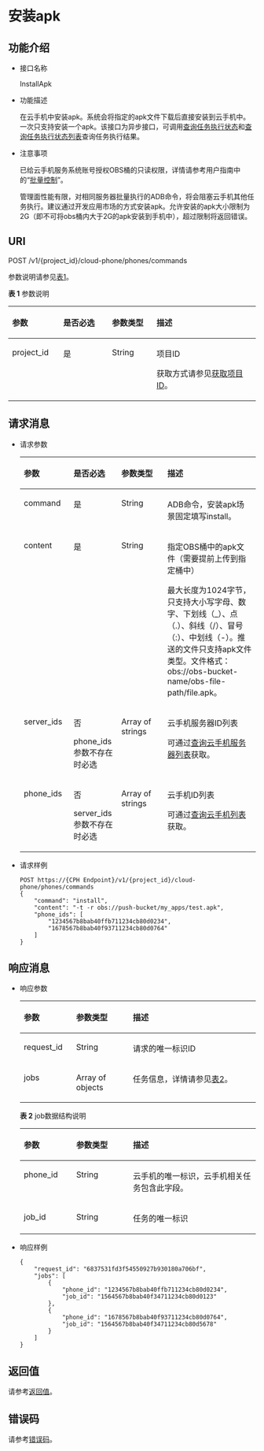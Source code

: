 # 安装apk<a name="ZH-CN_TOPIC_0167640654"></a>

## 功能介绍<a name="section4320541733"></a>

-   接口名称

    InstallApk

-   功能描述

    在云手机中安装apk。系统会将指定的apk文件下载后直接安装到云手机中。一次只支持安装一个apk。该接口为异步接口，可调用[查询任务执行状态](查询任务执行状态.md)和[查询任务执行状态列表](查询任务执行状态列表.md)查询任务执行结果。

-   注意事项

    已给云手机服务系统账号授权OBS桶的只读权限，详情请参考用户指南中的“[批量控制](https://support.huaweicloud.com/usermanual-cph/cph_ug_0003.html)”。

    管理面性能有限，对相同服务器批量执行的ADB命令，将会阻塞云手机其他任务执行。建议通过开发应用市场的方式安装apk。允许安装的apk大小限制为2G（即不可将obs桶内大于2G的apk安装到手机中），超过限制将返回错误。


## URI<a name="section1135185418310"></a>

POST /v1/\{project\_id\}/cloud-phone/phones/commands

参数说明请参见[表1](#table203716540318)。

**表 1**  参数说明

<a name="table203716540318"></a>
<table><thead align="left"><tr id="row17167115413312"><th class="cellrowborder" valign="top" width="20.62%" id="mcps1.2.5.1.1"><p id="p516713542311"><a name="p516713542311"></a><a name="p516713542311"></a>参数</p>
</th>
<th class="cellrowborder" valign="top" width="19.71%" id="mcps1.2.5.1.2"><p id="p81674549314"><a name="p81674549314"></a><a name="p81674549314"></a>是否必选</p>
</th>
<th class="cellrowborder" valign="top" width="18.02%" id="mcps1.2.5.1.3"><p id="p5167054232"><a name="p5167054232"></a><a name="p5167054232"></a>参数类型</p>
</th>
<th class="cellrowborder" valign="top" width="41.65%" id="mcps1.2.5.1.4"><p id="p12167165412315"><a name="p12167165412315"></a><a name="p12167165412315"></a>描述</p>
</th>
</tr>
</thead>
<tbody><tr id="row61671354831"><td class="cellrowborder" valign="top" width="20.62%" headers="mcps1.2.5.1.1 "><p id="p1216719541531"><a name="p1216719541531"></a><a name="p1216719541531"></a>project_id</p>
</td>
<td class="cellrowborder" valign="top" width="19.71%" headers="mcps1.2.5.1.2 "><p id="p171677541032"><a name="p171677541032"></a><a name="p171677541032"></a>是</p>
</td>
<td class="cellrowborder" valign="top" width="18.02%" headers="mcps1.2.5.1.3 "><p id="p7633781"><a name="p7633781"></a><a name="p7633781"></a>String</p>
</td>
<td class="cellrowborder" valign="top" width="41.65%" headers="mcps1.2.5.1.4 "><p id="p18834193641812"><a name="p18834193641812"></a><a name="p18834193641812"></a>项目ID</p>
<p id="p1311827174114"><a name="p1311827174114"></a><a name="p1311827174114"></a>获取方式请参见<a href="获取项目ID.md">获取项目ID</a>。</p>
</td>
</tr>
</tbody>
</table>

## 请求消息<a name="section94213541135"></a>

-   请求参数

    <a name="table12466541314"></a>
    <table><thead align="left"><tr id="row71675541031"><th class="cellrowborder" valign="top" width="21.05%" id="mcps1.1.5.1.1"><p id="p13167175411315"><a name="p13167175411315"></a><a name="p13167175411315"></a>参数</p>
    </th>
    <th class="cellrowborder" valign="top" width="20.29%" id="mcps1.1.5.1.2"><p id="p1216710542033"><a name="p1216710542033"></a><a name="p1216710542033"></a>是否必选</p>
    </th>
    <th class="cellrowborder" valign="top" width="19.5%" id="mcps1.1.5.1.3"><p id="p616810542320"><a name="p616810542320"></a><a name="p616810542320"></a>参数类型</p>
    </th>
    <th class="cellrowborder" valign="top" width="39.160000000000004%" id="mcps1.1.5.1.4"><p id="p31682546313"><a name="p31682546313"></a><a name="p31682546313"></a>描述</p>
    </th>
    </tr>
    </thead>
    <tbody><tr id="row91680541838"><td class="cellrowborder" valign="top" width="21.05%" headers="mcps1.1.5.1.1 "><p id="p1016813543314"><a name="p1016813543314"></a><a name="p1016813543314"></a>command</p>
    </td>
    <td class="cellrowborder" valign="top" width="20.29%" headers="mcps1.1.5.1.2 "><p id="p516811543310"><a name="p516811543310"></a><a name="p516811543310"></a>是</p>
    </td>
    <td class="cellrowborder" valign="top" width="19.5%" headers="mcps1.1.5.1.3 "><p id="p61680541734"><a name="p61680541734"></a><a name="p61680541734"></a>String</p>
    </td>
    <td class="cellrowborder" valign="top" width="39.160000000000004%" headers="mcps1.1.5.1.4 "><p id="p101686541036"><a name="p101686541036"></a><a name="p101686541036"></a>ADB命令，安装apk场景固定填写install。</p>
    </td>
    </tr>
    <tr id="row13168554235"><td class="cellrowborder" valign="top" width="21.05%" headers="mcps1.1.5.1.1 "><p id="p121682541436"><a name="p121682541436"></a><a name="p121682541436"></a>content</p>
    </td>
    <td class="cellrowborder" valign="top" width="20.29%" headers="mcps1.1.5.1.2 "><p id="p016817541339"><a name="p016817541339"></a><a name="p016817541339"></a>是</p>
    </td>
    <td class="cellrowborder" valign="top" width="19.5%" headers="mcps1.1.5.1.3 "><p id="p61684541536"><a name="p61684541536"></a><a name="p61684541536"></a>String</p>
    </td>
    <td class="cellrowborder" valign="top" width="39.160000000000004%" headers="mcps1.1.5.1.4 "><p id="p13191111318175"><a name="p13191111318175"></a><a name="p13191111318175"></a>指定OBS桶中的apk文件（需要提前上传到指定桶中）</p>
    <p id="p1216875416310"><a name="p1216875416310"></a><a name="p1216875416310"></a>最大长度为1024字节，只支持大小写字母、数字、下划线（_）、点（.）、斜线（/）、冒号（:）、中划线（-）。推送的文件只支持apk文件类型。文件格式：obs://obs-bucket-name/obs-file-path/file.apk。</p>
    </td>
    </tr>
    <tr id="row101689541134"><td class="cellrowborder" valign="top" width="21.05%" headers="mcps1.1.5.1.1 "><p id="p61681354339"><a name="p61681354339"></a><a name="p61681354339"></a>server_ids</p>
    </td>
    <td class="cellrowborder" valign="top" width="20.29%" headers="mcps1.1.5.1.2 "><p id="p0671586913"><a name="p0671586913"></a><a name="p0671586913"></a>否</p>
    <p id="p1616805410314"><a name="p1616805410314"></a><a name="p1616805410314"></a>phone_ids参数不存在时必选</p>
    </td>
    <td class="cellrowborder" valign="top" width="19.5%" headers="mcps1.1.5.1.3 "><p id="p61681354137"><a name="p61681354137"></a><a name="p61681354137"></a>Array of strings</p>
    </td>
    <td class="cellrowborder" valign="top" width="39.160000000000004%" headers="mcps1.1.5.1.4 "><p id="p1016811541310"><a name="p1016811541310"></a><a name="p1016811541310"></a>云手机服务器ID列表</p>
    <p id="p578955201414"><a name="p578955201414"></a><a name="p578955201414"></a>可通过<a href="查询云手机服务器列表.md">查询云手机服务器列表</a>获取。</p>
    </td>
    </tr>
    <tr id="row71681541137"><td class="cellrowborder" valign="top" width="21.05%" headers="mcps1.1.5.1.1 "><p id="p141682542035"><a name="p141682542035"></a><a name="p141682542035"></a>phone_ids</p>
    </td>
    <td class="cellrowborder" valign="top" width="20.29%" headers="mcps1.1.5.1.2 "><p id="p137678114910"><a name="p137678114910"></a><a name="p137678114910"></a>否</p>
    <p id="p1016919546318"><a name="p1016919546318"></a><a name="p1016919546318"></a>server_ids参数不存在时必选</p>
    </td>
    <td class="cellrowborder" valign="top" width="19.5%" headers="mcps1.1.5.1.3 "><p id="p18169195414311"><a name="p18169195414311"></a><a name="p18169195414311"></a>Array of strings</p>
    </td>
    <td class="cellrowborder" valign="top" width="39.160000000000004%" headers="mcps1.1.5.1.4 "><p id="p31691954834"><a name="p31691954834"></a><a name="p31691954834"></a>云手机ID列表</p>
    <p id="p124279151919"><a name="p124279151919"></a><a name="p124279151919"></a>可通过<a href="查询云手机列表.md">查询云手机列表</a>获取。</p>
    </td>
    </tr>
    </tbody>
    </table>

-   请求样例

    ```
    POST https://{CPH Endpoint}/v1/{project_id}/cloud-phone/phones/commands
    {
        "command": "install",
        "content": "-t -r obs://push-bucket/my_apps/test.apk",
        "phone_ids": [
            "1234567b8bab40ffb711234cb80d0234",
            "1678567b8bab40f93711234cb80d0764"
        ]
    }
    ```


## 响应消息<a name="section76520544316"></a>

-   响应参数

    <a name="table5671454332"></a>
    <table><thead align="left"><tr id="row1216912545318"><th class="cellrowborder" valign="top" width="22.15%" id="mcps1.1.4.1.1"><p id="p19169195412310"><a name="p19169195412310"></a><a name="p19169195412310"></a>参数</p>
    </th>
    <th class="cellrowborder" valign="top" width="24.08%" id="mcps1.1.4.1.2"><p id="p31691954236"><a name="p31691954236"></a><a name="p31691954236"></a>参数类型</p>
    </th>
    <th class="cellrowborder" valign="top" width="53.769999999999996%" id="mcps1.1.4.1.3"><p id="p1116912542312"><a name="p1116912542312"></a><a name="p1116912542312"></a>描述</p>
    </th>
    </tr>
    </thead>
    <tbody><tr id="row121696541231"><td class="cellrowborder" valign="top" width="22.15%" headers="mcps1.1.4.1.1 "><p id="p101693548320"><a name="p101693548320"></a><a name="p101693548320"></a>request_id</p>
    </td>
    <td class="cellrowborder" valign="top" width="24.08%" headers="mcps1.1.4.1.2 "><p id="p81696549314"><a name="p81696549314"></a><a name="p81696549314"></a>String</p>
    </td>
    <td class="cellrowborder" valign="top" width="53.769999999999996%" headers="mcps1.1.4.1.3 "><p id="p1516910540312"><a name="p1516910540312"></a><a name="p1516910540312"></a>请求的唯一标识ID</p>
    </td>
    </tr>
    <tr id="row51691554432"><td class="cellrowborder" valign="top" width="22.15%" headers="mcps1.1.4.1.1 "><p id="p516915417312"><a name="p516915417312"></a><a name="p516915417312"></a>jobs</p>
    </td>
    <td class="cellrowborder" valign="top" width="24.08%" headers="mcps1.1.4.1.2 "><p id="p1616920542316"><a name="p1616920542316"></a><a name="p1616920542316"></a>Array of objects</p>
    </td>
    <td class="cellrowborder" valign="top" width="53.769999999999996%" headers="mcps1.1.4.1.3 "><p id="p71690541430"><a name="p71690541430"></a><a name="p71690541430"></a>任务信息，详情请参见<a href="#table1131122810124">表2</a>。</p>
    </td>
    </tr>
    </tbody>
    </table>

    **表 2**  job数据结构说明

    <a name="table1131122810124"></a>
    <table><thead align="left"><tr id="zh-cn_topic_0149256134_row103731228111213"><th class="cellrowborder" valign="top" width="22.21222122212221%" id="mcps1.2.4.1.1"><p id="zh-cn_topic_0149256134_p17373328111217"><a name="zh-cn_topic_0149256134_p17373328111217"></a><a name="zh-cn_topic_0149256134_p17373328111217"></a>参数</p>
    </th>
    <th class="cellrowborder" valign="top" width="24.08240824082408%" id="mcps1.2.4.1.2"><p id="zh-cn_topic_0149256134_p0373122821217"><a name="zh-cn_topic_0149256134_p0373122821217"></a><a name="zh-cn_topic_0149256134_p0373122821217"></a>参数类型</p>
    </th>
    <th class="cellrowborder" valign="top" width="53.70537053705371%" id="mcps1.2.4.1.3"><p id="zh-cn_topic_0149256134_p1373172815123"><a name="zh-cn_topic_0149256134_p1373172815123"></a><a name="zh-cn_topic_0149256134_p1373172815123"></a>描述</p>
    </th>
    </tr>
    </thead>
    <tbody><tr id="zh-cn_topic_0149256134_row237413281129"><td class="cellrowborder" valign="top" width="22.21222122212221%" headers="mcps1.2.4.1.1 "><p id="zh-cn_topic_0149256134_p15374132821219"><a name="zh-cn_topic_0149256134_p15374132821219"></a><a name="zh-cn_topic_0149256134_p15374132821219"></a>phone_id</p>
    </td>
    <td class="cellrowborder" valign="top" width="24.08240824082408%" headers="mcps1.2.4.1.2 "><p id="zh-cn_topic_0149256134_p037414288128"><a name="zh-cn_topic_0149256134_p037414288128"></a><a name="zh-cn_topic_0149256134_p037414288128"></a>String</p>
    </td>
    <td class="cellrowborder" valign="top" width="53.70537053705371%" headers="mcps1.2.4.1.3 "><p id="zh-cn_topic_0149256134_p23741128101211"><a name="zh-cn_topic_0149256134_p23741128101211"></a><a name="zh-cn_topic_0149256134_p23741128101211"></a>云手机的唯一标识，云手机相关任务包含此字段。</p>
    </td>
    </tr>
    <tr id="zh-cn_topic_0149256134_row12374192819123"><td class="cellrowborder" valign="top" width="22.21222122212221%" headers="mcps1.2.4.1.1 "><p id="zh-cn_topic_0149256134_p437415281123"><a name="zh-cn_topic_0149256134_p437415281123"></a><a name="zh-cn_topic_0149256134_p437415281123"></a>job_id</p>
    </td>
    <td class="cellrowborder" valign="top" width="24.08240824082408%" headers="mcps1.2.4.1.2 "><p id="zh-cn_topic_0149256134_p11374182810129"><a name="zh-cn_topic_0149256134_p11374182810129"></a><a name="zh-cn_topic_0149256134_p11374182810129"></a>String</p>
    </td>
    <td class="cellrowborder" valign="top" width="53.70537053705371%" headers="mcps1.2.4.1.3 "><p id="zh-cn_topic_0149256134_p1937442831217"><a name="zh-cn_topic_0149256134_p1937442831217"></a><a name="zh-cn_topic_0149256134_p1937442831217"></a>任务的唯一标识</p>
    </td>
    </tr>
    </tbody>
    </table>

-   响应样例

    ```
    {
        "request_id": "6837531fd3f54550927b930180a706bf",
        "jobs": [
            {
                "phone_id": "1234567b8bab40ffb711234cb80d0234",
                "job_id": "1564567b8bab40f34711234cb80d0123"
            },
            {
                "phone_id": "1678567b8bab40f93711234cb80d0764",
                "job_id": "1564567b8bab40f34711234cb80d5678"
            }
        ]
    }
    ```


## 返回值<a name="section1674115420313"></a>

请参考[返回值](返回值.md)。

## 错误码<a name="section15703152717507"></a>

请参考[错误码](错误码.md)。


